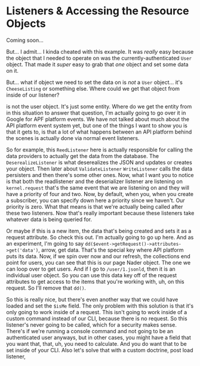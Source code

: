 # Listeners & Accessing the Resource Objects

Coming soon...

But... I admit... I kinda cheated with this example. It was *really* easy because
the object that I needed to operate on was the currently-authenticated `User`
object. That made it *super* easy to grab that *one* object and set some data
on it.

But... what if object we need to set the data on is *not* a `User` object...
it's `CheeseListing` or something else. Where could we get that object from
inside of our listener?

is not the user object. It's just some entity. Where do we get the
entity from in this situation to answer that question, I'm actually going to go over
it in Google for APF platform events. We have not talked about much about the API
platform event system yet, but one of the things I want to show you is that it gets
to, is that a lot of what happens between an API platform behind the scenes is
actually done via normal event listeners.

So for example, this `ReedListener` here is actually responsible for calling the data
providers to actually get the data from the database. The `DeserealizeListener` is what
deserealizes the JSON and updates or creates your object. Then later about `ValidateListener`
`WriteListener` calls the data persisters and then there's some other ones.
Now, what I want you to notice is that both the readlistener and the deserializer
listener are listening on `kernel.request` that's the same event that we are
listening on and they will have a priority of four and two. Now, by default, when
you, when you create a subscriber, you can specify down here a priority since we
haven't. Our priority is zero. What that means is that we're actually being called
after these two listeners. Now that's really important because these listeners take
whatever data is being queried for.

Or maybe if this is a new item, the data that's being created and sets it as a
request attribute. So check this out. I'm actually going to go up here. And as an
experiment, I'm going to say `dd($event->getRequest()->attributes->get('data')`,
arrow, get data. That's the special key where API platform puts its data. Now, if we
spin over now and our refresh, the collections end point for users, you can see that
this is our page Nader object. The one we can loop over to get users. And if I go to
`/user/1.jsonld`, then it is an individual user object. So you can use this
data key off of the request attributes to get access to the items that you're working
with, uh, on this request. So I'll remove that `dd()`.

So this is really nice, but there's even another way that we could have loaded and
set the `$isMe` field. The only problem with this solution is that it's only going to
work inside of a request. This isn't going to work inside of a custom command instead
of our CLI, because there is no request. So this listener's never going to be called,
which for a security makes sense. There's if we're running a console command and not
going to be an authenticated user anyways, but in other cases, you might have a field
that you want that, that, uh, you need to calculate. And you do want that to be set
inside of your CLI. Also let's solve that with a custom doctrine, post load listener,
